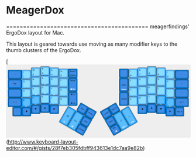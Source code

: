 # MeagerDox
==========================================
meagerfindings' ErgoDox layout for Mac.

This layout is geared towards use moving as many modifier keys to the thumb clusters of the ErgoDox.


[![Base layer](images/base-layer.png)(http://www.keyboard-layout-editor.com/#/gists/28f7eb305fdbff943613e1dc7aa9e82b)


